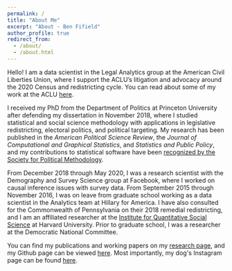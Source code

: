 ```yaml
---
permalink: /
title: "About Me"
excerpt: "About - Ben Fifield"
author_profile: true
redirect_from: 
  - /about/
  - /about.html
---
```


Hello! I am a data scientist in the Legal Analytics group at the American Civil Liberties Union, where I support the ACLU’s litigation and advocacy around the 2020 Census and redistricting cycle. You can read about some of my work at the ACLU [here](https://www.aclu.org/report/racial-justice-demands-every-vote-counted).

I received my PhD from the Department of Politics at Princeton University after defending my dissertation in November 2018, where I studied statistical and social science methodology with applications in legislative redistricting, electoral politics, and political targeting. My research has been published in the _American Political Science Review_, the _Journal of Computational and Graphical Statistics_, and _Statistics and Public Policy_, and my contributions to statistical software have been [recognized by the Society for Political Methodology](https://polmeth.org/news/2021-statistical-software-award). 

From December 2018 through May 2020, I was a research scientist with the Demography and Survey Science group at Facebook, where I worked on causal inference issues with survey data. From September 2015 through November 2016, I was on leave from graduate school working as a data scientist in the Analytics team at Hillary for America. I have also consulted for the Commonwealth of Pennsylvania on their 2018 remedial redistricting, and I am an affiliated researcher at the [Institute for Quantitative Social Science](https://www.iq.harvard.edu/) at Harvard University. Prior to graduate school, I was a researcher at the Democratic National Committee.

You can find my publications and working papers on my [research page](/research/), and my Github page can be viewed [here](https://github.com/bfifield). Most importantly, my dog's Instagram page can be found [here](https://www.instagram.com/handsomecharliepup/).
